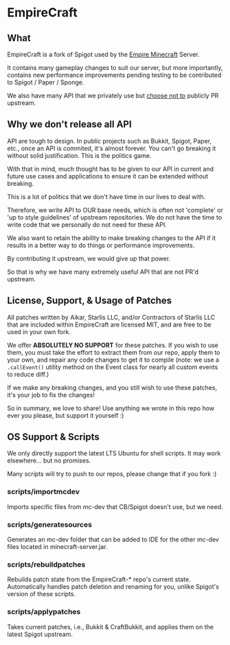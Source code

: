 # EmpireCraft
## What
EmpireCraft is a fork of Spigot used by the [Empire Minecraft](https://ref.emc.gs/Aikar?gam=EmpireCraft) Server.

It contains many gameplay changes to suit our server, but more importantly, contains new performance improvements pending testing to be contributed to Spigot / Paper / Sponge.

We also have many API that we privately use but [choose not to](#why-we-dont-release-all-api) publicly PR upstream.

## Why we don't release all API
API are tough to design. In public projects such as Bukkit, Spigot, Paper, etc., once an API is commited, it's almost forever. You can't go breaking it without solid justification. This is the politics game.

With that in mind, much thought has to be given to our API in current and future use cases and applications to ensure it can be extended without breaking. 

This is a lot of politics that we don't have time in our lives to deal with.

Therefore, we write API to OUR base needs, which is often not 'complete' or 'up to style guidelines' of upstream repositories. We do not have the time to write code that we personally do not need for these API.

We also want to retain the ability to make breaking changes to the API if it results in a better way to do things or performance improvements.

By contributing it upstream, we would give up that power.

So that is why we have many extremely useful API that are not PR'd upstream.

## License, Support, & Usage of Patches
All patches written by Aikar, Starlis LLC, and/or Contractors of Starlis LLC that are included within EmpireCraft are licensed MIT, and are free to be used in your own fork.

We offer __ABSOLUTELY NO SUPPORT__ for these patches. If you wish to use them, you must take the effort to extract them from our repo, apply them to your own, and repair any code changes to get it to compile (note: we use a `.callEvent()` utility method on the Event class for nearly all custom events to reduce diff.)

If we make any breaking changes, and you still wish to use these patches, it's your job to fix the changes!

So in summary, we love to share! Use anything we wrote in this repo how ever you please, but support it yourself :)

## OS Support & Scripts
We only directly support the latest LTS Ubuntu for shell scripts. It may work elsewhere... but no promises.

Many scripts will try to push to our repos, please change that if you fork :)

### scripts/importmcdev
Imports specific files from mc-dev that CB/Spigot doesn't use, but we need.

### scripts/generatesources
Generates an mc-dev folder that can be added to IDE for the other mc-dev files located in minecraft-server.jar.

### scripts/rebuildpatches
Rebuilds patch state from the EmpireCraft-* repo's current state. Automatically handles patch deletion and renaming for you, unlike Spigot's version of these scripts.

### scripts/applypatches
Takes current patches, i.e., Bukkit & CraftBukkit, and applies them on the latest Spigot upstream.
